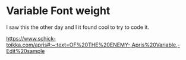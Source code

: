 # Variable Font weight

I saw this  the other day and I it found cool to try to code it.

https://www.schick-toikka.com/apris#:~:text=OF%20THE%20ENEMY-,Apris%20Variable,-Edit%20sample


